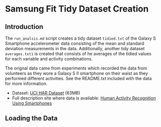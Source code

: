 Samsung Fit Tidy Dataset Creation
=================================

## Introduction
The `run_analsis.md` script creates a tidy dataset `tidied.txt` of the Galaxy S Smartphone accelerometer data consisting of the mean and standard deviation measurements in the data. Additionally, another tidy dataset `averages.txt1` is created that consists of he averages of the tidied values for each variable and activity combinations.

The orignal data came from experiments which recorded the data from volunteers as they wore a Galaxy S II smartphone on their waist as they performed different activities. See the README.txt included with the data for more information.

* Dataset: [UCI HAR Dataset](https://d396qusza40orc.cloudfront.net/getdata%2Fprojectfiles%2FUCI%20HAR%20Dataset.zip) (63MB)
* Full description site where data is available: [Human Activity Recognition Using Smartphones](http://archive.ics.uci.edu/ml/datasets/Human+Activity+Recognition+Using+Smartphones)

## Loading the Data
